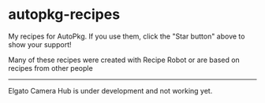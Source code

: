 # autopkg-recipes
My recipes for AutoPkg. If you use them, click the "Star button" above to show your support!

Many of these recipes were created with Recipe Robot or are based on recipes from other people

----------------------------------------------------------------------------------------------
Elgato Camera Hub is under development and not working yet.

